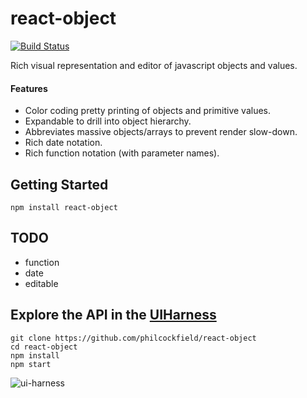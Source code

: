 # react-object
[![Build Status](https://travis-ci.org/philcockfield/react-object.svg?branch=master)](https://travis-ci.org/philcockfield/react-object)

Rich visual representation and editor of javascript objects and values.

#### Features
- Color coding pretty printing of objects and primitive values.
- Expandable to drill into object hierarchy.
- Abbreviates massive objects/arrays to prevent render slow-down.
- Rich date notation.
- Rich function notation (with parameter names).


## Getting Started

    npm install react-object


## TODO
- function
- date
- editable


## Explore the API in the [UIHarness](http://uiharness.com/)
    git clone https://github.com/philcockfield/react-object
    cd react-object
    npm install
    npm start

![ui-harness](https://cloud.githubusercontent.com/assets/185555/10324272/3254e10c-6c3d-11e5-9ce6-6f9598461313.png)
